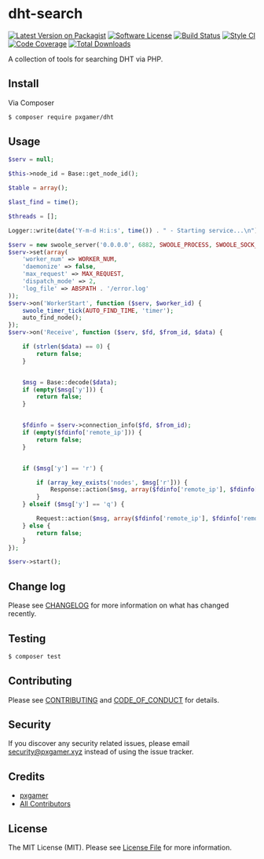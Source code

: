 # dht-search

[![Latest Version on Packagist][ico-version]][link-packagist]
[![Software License][ico-license]](LICENSE.md)
[![Build Status][ico-travis]][link-travis]
[![Style CI][ico-styleci]][link-styleci]
[![Code Coverage][ico-code-quality]][link-code-quality]
[![Total Downloads][ico-downloads]][link-downloads]

A collection of tools for searching DHT via PHP.

## Install

Via Composer

```bash
$ composer require pxgamer/dht
```

## Usage

```php
$serv = null;

$this->node_id = Base::get_node_id();

$table = array();

$last_find = time();

$threads = [];

Logger::write(date('Y-m-d H:i:s', time()) . " - Starting service...\n");

$serv = new swoole_server('0.0.0.0', 6882, SWOOLE_PROCESS, SWOOLE_SOCK_UDP);
$serv->set(array(
    'worker_num' => WORKER_NUM,
    'daemonize' => false,
    'max_request' => MAX_REQUEST,
    'dispatch_mode' => 2,
    'log_file' => ABSPATH . '/error.log'
));
$serv->on('WorkerStart', function ($serv, $worker_id) {
    swoole_timer_tick(AUTO_FIND_TIME, 'timer');
    auto_find_node();
});
$serv->on('Receive', function ($serv, $fd, $from_id, $data) {

    if (strlen($data) == 0) {
        return false;
    }


    $msg = Base::decode($data);
    if (empty($msg['y'])) {
        return false;
    }


    $fdinfo = $serv->connection_info($fd, $from_id);
    if (empty($fdinfo['remote_ip'])) {
        return false;
    }


    if ($msg['y'] == 'r') {

        if (array_key_exists('nodes', $msg['r'])) {
            Response::action($msg, array($fdinfo['remote_ip'], $fdinfo['remote_port']));
        }
    } elseif ($msg['y'] == 'q') {

        Request::action($msg, array($fdinfo['remote_ip'], $fdinfo['remote_port']));
    } else {
        return false;
    }
});

$serv->start();
```

## Change log

Please see [CHANGELOG](CHANGELOG.md) for more information on what has changed recently.

## Testing

```bash
$ composer test
```

## Contributing

Please see [CONTRIBUTING](.github/CONTRIBUTING.md) and [CODE_OF_CONDUCT](.github/CODE_OF_CONDUCT.md) for details.

## Security

If you discover any security related issues, please email security@pxgamer.xyz instead of using the issue tracker.

## Credits

- [pxgamer][link-author]
- [All Contributors][link-contributors]

## License

The MIT License (MIT). Please see [License File](LICENSE.md) for more information.

[ico-version]: https://img.shields.io/packagist/v/pxgamer/dht-search.svg?style=flat-square
[ico-license]: https://img.shields.io/badge/license-MIT-brightgreen.svg?style=flat-square
[ico-travis]: https://img.shields.io/travis/pxgamer/dht-search/master.svg?style=flat-square
[ico-styleci]: https://styleci.io/repos/87832777/shield
[ico-code-quality]: https://img.shields.io/codecov/c/github/pxgamer/dht-search.svg?style=flat-square
[ico-downloads]: https://img.shields.io/packagist/dt/pxgamer/dht-search.svg?style=flat-square

[link-packagist]: https://packagist.org/packages/pxgamer/dht-search
[link-travis]: https://travis-ci.org/pxgamer/dht-search
[link-styleci]: https://styleci.io/repos/87832777
[link-code-quality]: https://codecov.io/gh/pxgamer/dht-search
[link-downloads]: https://packagist.org/packages/pxgamer/dht-search
[link-author]: https://github.com/pxgamer
[link-contributors]: ../../contributors
